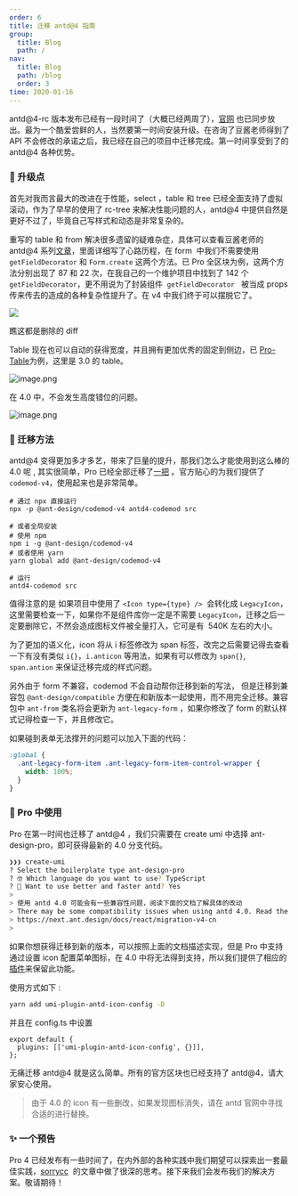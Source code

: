 ```yaml
---
order: 6
title: 迁移 antd@4 指南
group:
  title: Blog
  path: /
nav:
  title: Blog
  path: /blog
  order: 3
time: 2020-01-16
---
```


antd@4-rc 版本发布已经有一段时间了（大概已经两周了），[官网](https://.ant.design) 也已同步放出。最为一个酷爱尝鲜的人，当然要第一时间安装升级。在咨询了豆酱老师得到了 API 不会修改的承诺之后，我已经在自己的项目中迁移完成。第一时间享受到了的 antd@4 各种优势。

### 🚀 升级点

首先对我而言最大的改进在于性能，select ，table 和 tree 已经全面支持了虚拟滚动，作为了早早的使用了 rc-tree 来解决性能问题的人，antd@4 中提供自然是更好不过了，毕竟自己写样式和动态是非常复杂的。

重写的 table 和 from 解决很多遗留的疑难杂症，具体可以查看豆酱老师的 antd@4 系列[文章](https://www.zhihu.com/people/smith-jiang/activities)，里面详细写了心路历程，在 form  中我们不需要使用 `getFieldDecorator` 和 `Form.create` 这两个方法。已 Pro 全区块为例，这两个方法分别出现了 87 和 22 次，在我自己的一个维护项目中找到了 142 个 `getFieldDecorator`，更不用说为了封装组件  `getFieldDecorator`   被当成 props 传来传去的造成的各种复杂性提升了。在 v4 中我们终于可以摆脱它了。

![](https://gw.alipayobjects.com/zos/antfincdn/xJ0Xhrkwvu/8EA666B0-76C7-47AC-B999-9EE15D043215.png#align=left&display=inline&height=399&name=&originHeight=1800&originWidth=2880&status=done&style=none&width=639)

瞧这都是删除的 diff

Table 现在也可以自动的获得宽度，并且拥有更加优秀的固定到侧边，已 [Pro-Table](https://procomponents.ant.design/components/table)为例，这里是 3.0 的 table。

![image.png](https://gw.alipayobjects.com/zos/antfincdn/1nVM1VDeiz/a4ede9b8-1822-495d-9141-9c15107172a5.png)

在 4.0 中，不会发生高度错位的问题。

![image.png](https://gw.alipayobjects.com/zos/antfincdn/fyP4ANU8Eb/ea9962b9-a317-48b6-a37a-47b6eef9664a.png)

### 🚚 迁移方法

antd@4 变得更加多才多艺，带来了巨量的提升，那我们怎么才能使用到这么棒的 4.0 呢 , 其实很简单，Pro 已经全部迁移了[一把](https://github.com/ant-design/pro-blocks/issues/145) 。官方贴心的为我们提供了 `codemod-v4`，使用起来也是非常简单。

```shell
# 通过 npx 直接运行
npx -p @ant-design/codemod-v4 antd4-codemod src

# 或者全局安装
# 使用 npm
npm i -g @ant-design/codemod-v4
# 或者使用 yarn
yarn global add @ant-design/codemod-v4

# 运行
antd4-codemod src
```

值得注意的是 如果项目中使用了 `<Icon type={type} />`  会转化成 `LegacyIcon`，这里需要检查一下，如果你不是组件库你一定是不需要 `LegacyIcon`，迁移之后一定要删除它，不然会造成图标文件被全量打入，它可是有  540K 左右的大小。

为了更加的语义化，icon 将从 i 标签修改为 span 标签，改完之后需要记得去查看一下有没有类似 `i{}`，`i.anticon` 等用法，如果有可以修改为 `span{}`, `span.antion` 来保证迁移完成的样式问题。

另外由于 form 不兼容，codemod 不会自动帮你迁移到新的写法， 但是迁移到兼容包 `@ant-design/compatible` 方便在和新版本一起使用，而不用完全迁移。兼容包中 `ant-from` 类名将会更新为 `ant-legacy-form` ，如果你修改了 form 的默认样式记得检查一下，并且修改它。

如果碰到表单无法撑开的问题可以加入下面的代码：

```css
:global {
  .ant-legacy-form-item .ant-legacy-form-item-control-wrapper {
    width: 100%;
  }
}
```

### 💎 Pro 中使用

Pro 在第一时间也迁移了 antd@4 ，我们只需要在 create umi 中选择 ant-design-pro，即可获得最新的 4.0 分支代码。

```bash
❯❯❯ create-umi
? Select the boilerplate type ant-design-pro
? 🤓 Which language do you want to use? TypeScript
? 🦄 Want to use better and faster antd? Yes
>
> 使用 antd 4.0 可能会有一些兼容性问题，阅读下面的文档了解具体的改动
> There may be some compatibility issues when using antd 4.0. Read the following documents for specific changes
> https://next.ant.design/docs/react/migration-v4-cn
>
```

如果你想获得迁移到新的版本，可以按照上面的文档描述实现，但是 Pro 中支持通过设置 icon 配置菜单图标，在 4.0 中将无法得到支持，所以我们提供了相应的[插件](https://github.com/umijs/umi-plugin-antd-icon-config)来保留此功能。

使用方式如下 :

```bash
yarn add umi-plugin-antd-icon-config -D
```

并且在 config.ts 中设置

```tsx | pure
export default {
  plugins: [['umi-plugin-antd-icon-config', {}]],
};
```

无痛迁移 antd@4 就是这么简单。所有的官方区块也已经支持了 antd@4，请大家安心使用。

> 由于 4.0 的 icon 有一些删改，如果发现图标消失，请在 antd 官网中寻找合适的进行替换。

### ✨ 一个预告

Pro 4 已经发布有一些时间了，在内外部的各种实践中我们期望可以探索出一套最佳实践，[sorrycc](https://github.com/sorrycc/blog/issues/90)  的文章中做了很深的思考。接下来我们会发布我们的解决方案。敬请期待！
